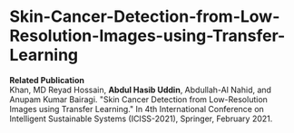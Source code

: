 # Skin-Cancer-Detection-from-Low-Resolution-Images-using-Transfer-Learning  

**Related Publication**  
Khan, MD Reyad Hossain, **Abdul Hasib Uddin**, Abdullah-Al Nahid, and Anupam Kumar Bairagi. "Skin Cancer Detection from Low-Resolution Images using Transfer Learning." In 4th International Conference on Intelligent Sustainable Systems (ICISS-2021), Springer, February 2021.  
